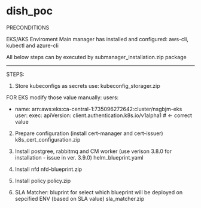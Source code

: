 # dish_poc

PRECONDITIONS

EKS/AKS Enviroment
Main manager has installed and configured: aws-cli, kubectl and azure-cli

All below steps can by executed by submanager_installation.zip package
________________________________________________________________________________________________________

STEPS:
1. Store kubeconfigs as secrets 
use:
kubeconfig_storager.zip

FOR EKS modify those value manually:
users:
- name: arn:aws:eks:ca-central-1:735096272642:cluster/nsgbjm-eks
  user:
    exec:
      apiVersion: client.authentication.k8s.io/v1alpha1   # <- correct value


2. Prepare configuration (install cert-manager and cert-issuer)
k8s_cert_configuration.zip

3. Install postgree, rabbitmq and CM worker (use verison 3.8.0 for installation - issue in ver. 3.9.0)
helm_blueprint.yaml

4. Install nfd
nfd-blueprint.zip

4. Install policy
policy.zip

5. SLA Matcher: bluprint for select which blueprint will be deployed on sepcified ENV (based on SLA value)
sla_matcher.zip
